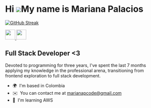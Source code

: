 Hi ![](https://user-images.githubusercontent.com/18350557/176309783-0785949b-9127-417c-8b55-ab5a4333674e.gif)My name is Mariana Palacios
========================================================================================================================================
[![GitHub Streak](https://github-readme-streak-stats.herokuapp.com?user=Mariana-Palacios&theme=iceberg)](https://git.io/streak-stats)

<p align="left"> <a href="https://www.github.com/Mariana-Palacios" target="_blank" rel="noreferrer"> <picture> <source media="(prefers-color-scheme: dark)" srcset="https://raw.githubusercontent.com/danielcranney/readme-generator/main/public/icons/socials/github-dark.svg" /> <source media="(prefers-color-scheme: light)" srcset="https://raw.githubusercontent.com/danielcranney/readme-generator/main/public/icons/socials/github.svg" /> <img src="https://raw.githubusercontent.com/danielcranney/readme-generator/main/public/icons/socials/github.svg" width="32" height="32" /> </picture> </a> <a href="https://www.linkedin.com/in/mariana-palacios-9b1956236" target="_blank" rel="noreferrer"> <picture> <source media="(prefers-color-scheme: dark)" srcset="https://raw.githubusercontent.com/danielcranney/readme-generator/main/public/icons/socials/linkedin-dark.svg" /> <source media="(prefers-color-scheme: light)" srcset="https://raw.githubusercontent.com/danielcranney/readme-generator/main/public/icons/socials/linkedin.svg" /> <img src="https://raw.githubusercontent.com/danielcranney/readme-generator/main/public/icons/socials/linkedin.svg" width="32" height="32" /> </picture> </a></p>

Full Stack Developer <3
--------------------

Devoted to programming for three years, I've spent the last 7 months applying my knowledge in the professional arena, transitioning from frontend exploration to full stack development.

* 🌍  I'm based in Colombia
* ✉️  You can contact me at [marianapcode@gmail.com](mailto:marianapcode@gmail.com)
* 🧠  I'm learning AWS




